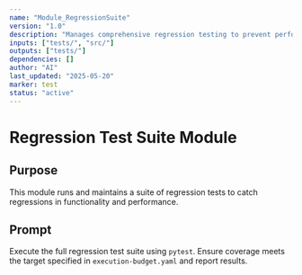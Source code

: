 ```yaml
---
name: "Module_RegressionSuite"
version: "1.0"
description: "Manages comprehensive regression testing to prevent performance and functional regressions."
inputs: ["tests/", "src/"]
outputs: ["tests/"]
dependencies: []
author: "AI"
last_updated: "2025-05-20"
marker: test
status: "active"
---
```


# Regression Test Suite Module

## Purpose

This module runs and maintains a suite of regression tests to catch regressions in functionality and performance.

## Prompt

Execute the full regression test suite using `pytest`. Ensure coverage meets the target specified in `execution-budget.yaml` and report results.
